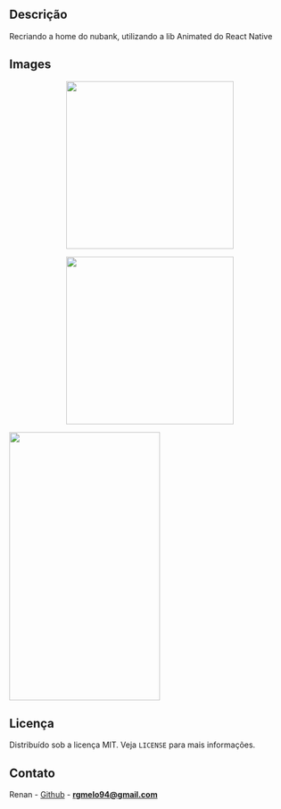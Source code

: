 ## Descrição

Recriando a home do nubank, utilizando a lib Animated do React Native

<!-- LICENSE -->

## Images

<p align="center">
    <img width="300" src="https://user-images.githubusercontent.com/29661994/60475339-41b05200-9c4d-11e9-9ecc-378a4a4ad856.jpeg">
</p>

<p align="center">
    <img width="300" src="https://user-images.githubusercontent.com/29661994/60475529-2560e500-9c4e-11e9-94ad-e12594259006.jpeg">
</p>

<img src="https://giphy.com/embed/S5clRUMGDiLwErrGjL" width="270" height="480" frameBorder="0" class="giphy-embed" allowFullScreen>

## Licença

Distribuído sob a licença MIT. Veja `LICENSE` para mais informações.

<!-- CONTACT -->

## Contato

Renan - [Github](https://github.com/RgMellon) - **rgmelo94@gmail.com**
